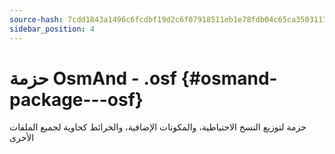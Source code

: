 ```yaml
---
source-hash: 7cdd1843a1496c6fcdbf19d2c6f07918511eb1e78fdb04c65ca35031179f1a60
sidebar_position: 4
---
```


# حزمة OsmAnd - .osf {#osmand-package---osf}
حزمة لتوزيع النسخ الاحتياطية، والمكونات الإضافية، والخرائط كحاوية لجميع الملفات الأخرى